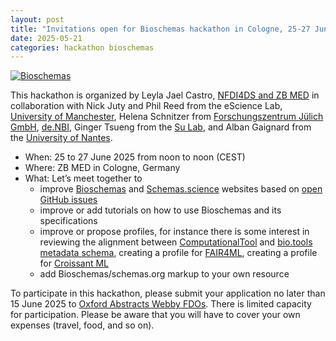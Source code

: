 ```yaml
---
layout: post
title: "Invitations open for Bioschemas hackathon in Cologne, 25-27 June 2025"
date: 2025-05-21
categories: hackathon bioschemas
---
```


[![Bioschemas](https://esciencelab.org.uk/images/logo/bioschemas.svg)](https://esciencelab.org.uk/activities/bioschemas/)

This hackathon is organized by Leyla Jael Castro, [NFDI4DS and ZB MED](https://zbmed-semtec.github.io/nfdi4ds-hackathons/docs/2025.html#bioschemas-hackathon) in collaboration with Nick Juty and Phil Reed from the eScience Lab, [University of Manchester](https://www.manchester.ac.uk/), Helena Schnitzer from [Forschungszentrum Jülich GmbH](https://www.fz-juelich.de/en), [de.NBI](https://www.denbi.de/), Ginger Tsueng from the [Su Lab](https://sulab.org/), and Alban Gaignard from the [University of Nantes](https://www.univ-nantes.fr/).

- When: 25 to 27 June 2025 from noon to noon (CEST)
- Where: ZB MED in Cologne, Germany
- What: Let’s meet together to 
  - improve [Bioschemas](https://bioschemas.org/) and [Schemas.science](https://schemas.science/) websites based on [open GitHub issues](https://github.com/BioSchemas/specifications/issues?q=is%3Aissue%20state%3Aopen%20label%3Awebsite)
  - improve or add tutorials on how to use Bioschemas and its specifications
  - improve or propose profiles, for instance there is some interest in reviewing the alignment between [ComputationalTool](https://bioschemas.org/profiles/ComputationalTool/1.0-RELEASE) and [bio.tools metadata schema](https://biotools.readthedocs.io/), creating a profile for [FAIR4ML](https://w3id.org/fari4ml), creating a profile for [Croissant ML](https://github.com/mlcommons/croissant/blob/main/docs/croissant-spec.md)
  - add Bioschemas/schemas.org markup to your own resource


To participate in this hackathon, please submit your application no later than 15 June 2025 to [Oxford Abstracts Webby FDOs](https://app.oxfordabstracts.com/stages/78918/submitter). There is limited capacity for participation. Please be aware that you will have to cover your own expenses (travel, food, and so on). 
